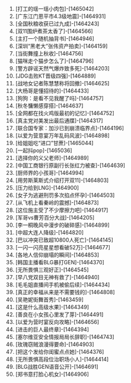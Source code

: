 
1. [打工的瑶一瑶小肉包]-[1465042]
1. [广东江门恩平市4.3级地震]-[1464931]
1. [全国秋粮收获已过九成]-[1464243]
1. [双11围炉煮茶太香了]-[1464566]
1. [主打一个随机抽背书]-[1464946]
1. [深圳“黑老大”张伟资产拍卖]-[1464159]
1. [当街舞撞上秋收]-[1464756]
1. [猫咪走个猫步怎么了]-[1464796]
1. [警方辟谣天然气爆炸致多死]-[1464203]
1. [JDG击败KT晋级四强]-[1464889]
1. [战地女记者陈慧慧称将回撤]-[1464625]
1. [大杨哥是懂招待的]-[1464433]
1. [狗狗：是看不见我醒了吗]-[1464757]
1. [秋冬慵懒感穿搭]-[1464637]
1. [全网都在找火鸡版最初的记忆]-[1464752]
1. [真主党对美发出最后通牒]-[1464317]
1. [联合国专家：加沙已到崩溃临界点]-[1464196]
1. [以爱为营意宴万年乱码风波]-[1464898]
1. [给姐姐吃“进口”甘蔗]-[1465044]
1. [一起抖pop]-[1465036]
1. [选择你的义父老师]-[1464989]
1. [中国工商银行原副行长张红力被查]-[1464639]
1. [厨师界的小孩哥]-[1464994]
1. [用劳斯莱斯式介绍打开双11]-[1464803]
1. [压力给到LNG]-[1464900]
1. [女子为逃避刑罚多次掐点怀孕]-[1464503]
1. [从飞机上看秦岭的震撼]-[1464873]
1. [这位施主受了不少摩擦力吧]-[1464917]
1. [军哥vs曹芳百分大战]-[1464205]
1. [李一桐晚风中漫步的破碎感]-[1464899]
1. [中超大连人降级]-[1464820]
1. [巴以冲突已致超10800人死亡]-[1464145]
1. [一闪一闪亮星星想看破52万]-[1464677]
1. [各地人信仰崩塌的瞬间]-[1464853]
1. [韩国主播看BLG暴打GEN]-[1464370]
1. [无所畏惧三观好正]-[1464545]
1. [早八党双目无神有救了]-[1464940]
1. [毛毛姐直播间手机被偷后续]-[1464434]
1. [真正的幸福从来是不需要钱的]-[1464808]
1. [吴艳妮街舞首秀]-[1463459]
1. [这是什么高级水果]-[1464349]
1. [善良在小女孩心里发了芽]-[1464491]
1. [以爱为营时宴反向攻略]-[1464656]
1. [进击的巨人最终章]-[1464394]
1. [塞尔维亚安全情报局局长辞职]-[1464743]
1. [玫瑰窃贼浪漫得要命]-[1464903]
1. [把这个发给你闺蜜点点她]-[1464376]
1. [无所畏惧高段位治职场小人]-[1464414]
1. [BLG战胜GEN语音公开]-[1464691]
1. [郑书意打脸心机女]-[1464906]